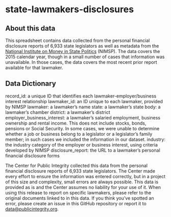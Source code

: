 # state-lawmakers-disclosures

## About this data
This spreadsheet contains data collected from the personal financial disclosure reports of 6,933 state legislators as well as metadata from the [National Institute on Money in State Politics](https://www.followthemoney.org) (NIMSP). The data covers the 2015 calendar year, though in a small number of cases that information was unavailable. In those cases, the data covers the most recent prior report available for that lawmaker.

## Data Dictionary
record_id: a unique ID that identifies each lawmaker-employer/business interest relationship
lawmaker_id: an ID unique to each lawmaker, provided by NIMSP
lawmaker: a lawmaker’s name
state: a lawmaker’s state
body: a lawmaker’s chamber
district: a lawmaker’s district
employer_business_interest: a lawmaker’s salaried employment, business ownership and rental income. This does not include stocks, bonds, pensions or Social Security. In some cases, we were unable to determine whether a job or business belong to a legislator or a legislator’s family member; in such cases we included the information in our dataset.
industry: the industry category of the employer or business interest, using criteria developed by NIMSP
disclosure_report: the URL to a lawmaker’s personal financial disclosure forms

The Center for Public Integrity collected this data from the personal financial disclosure reports of 6,933 state legislators. The Center made every effort to ensure the information was entered correctly, but in a project of this size and complexity, small errors are always possible. This data is provided as is and the Center assumes no liability for your use of it. When using this release to report on specific lawmakers, please refer to the original documents linked to in this data. If you think you’ve spotted an error, please create an issue in this GitHub repository or report it to [data@publicintegrity.org](mailto:data@publicintegrity.org).
